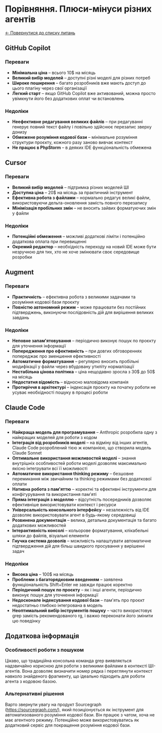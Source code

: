 # Порівняння. Плюси-мінуси різних агентів

[← Повернутися до списку питань](../agents.md)

## GitHub Copilot

### Переваги
- **Мінімальна ціна** – всього 10$ на місяць
- **Великий вибір моделей** – доступні різні моделі для різних потреб
- **Широке поширення** – багато розробників вже мають доступ до цього плагіну через свої організації
- **Легкий старт** – якщо GitHub Copilot вже активований, можна просто увімкнути його без додаткових оплат чи встановлень

### Недоліки
- **Неефективне редагування великих файлів** – при редагуванні генерує повний текст файлу і повільно здійснює перезапис зверху донизу
- **Обмежене розуміння кодової бази** – мінімальне розуміння структури проєкту, кожного разу заново вивчає контекст
- **Не працює в PhpStorm** – в деяких IDE функціональність обмежена

## Cursor

### Переваги
- **Великий вибір моделей** – підтримка різних моделей ШІ
- **Доступна ціна** – 20$ на місяць за практичний інструмент
- **Ефективна робота з файлами** – нормально редагує великі файли, використовуючи дельта-оновлення замість повного перезапису
- **Мінімізація пробільних змін** – не вносить зайвих форматуючих змін у файли

### Недоліки
- **Потенційні обмеження** – можливі додаткові ліміти і потенційно додаткова оплата при перевищенні
- **Окремий редактор** – необхідність переходу на новий IDE може бути незручною для тих, хто не хоче змінювати своє середовище розробки

## Augment

### Переваги
- **Практичність** – ефективна робота з великими задачами та розуміння кодової бази проєкту
- **Повністю автономний режим** – може працювати без постійних підтверджень, виконуючи послідовність дій для вирішення великих завдань

### Недоліки
- **Неповне запам'ятовування** – періодично виконує пошук по проєкту для уточнення інформації
- **Попередження про ефективність** – при довгих обговореннях попереджає про зменшення ефективності
- **Автоматичне форматування** – регулярно вносить пробільні модифікації у файли через вбудовану утиліту нормалізації
- **Нестабільна цінова політика** – ціна нещодавно зросла з 30$ до 50$ на місяць
- **Недостатня відомість** – відносно маловідома компанія
- **Протиріччя в архітектурі** – індексація проєкту на початку роботи не усуває необхідності пошуку в процесі роботи

## Claude Code

### Переваги
- **Найкраща модель для програмування** – Anthropic розробила одну з найкращих моделей для роботи з кодом
- **Інтеграція від розробників моделі** – на відміну від інших агентів, Claude Code розроблений тією ж компанією, що створила модель Claude Sonnet
- **Оптимальне використання можливостей моделі** – знання внутрішніх особливостей роботи моделі дозволяє максимально якісно інтегрувати всі її можливості
- **Автоматичне використання thinking режиму** – безшовне перемикання між звичайним та thinking режимами без додаткової оплати
- **Нативна робота з пам'яттю** – коректні та ефективні інструменти для конфігурування та використання пам'яті
- **Пряма інтеграція з моделлю** – відсутність посередників дозволяє ефективніше використовувати контекст і ресурси
- **Універсальність консольного інтерфейсу** – незалежність від IDE дозволяє використовувати агент в будь-якому середовищі
- **Розвинена документація** – велика, детальна документація та багато додаткових можливостей
- **Інтерактивність консолі** – кольорове форматування, клікабельні шляхи до файлів, візуальні елементи
- **Гнучка система дозволів** – можливість налаштувати автоматичне підтвердження дій для більш швидкого просування у вирішенні задач

### Недоліки
- **Висока ціна** – 100$ на місяць
- **Проблеми з багаторядковим введенням** – заявлена функціональність Shift+Enter не завжди працює коректно
- **Періодичний пошук по проєкту** – як і інші агенти, періодично виконує пошук для уточнення інформації
- **Недосконале індексування кодової бази** – пам'ять про проєкт недостатньо глибоко інтегрована в модель
- **Неоптимальний вибір інструментів пошуку** – часто використовує grep замість рекомендованого rg, і важко переконати його змінити цю поведінку

## Додаткова інформація

### Особливості роботи з пошуком

Цікаво, що традиційна консольна команда grep виявляється надзвичайно корисною для роботи з великими файлами в контексті ШІ-агентів. Вона дозволяє визначити номер рядка і переглянути контекст навколо знайденого фрагменту, що ідеально підходить для роботи агента з кодовою базою.

### Альтернативні рішення

Варто звернути увагу на продукт Sourcegraph (https://sourcegraph.com/), який позиціонується як інструмент для автоматизованого розуміння кодової бази. Він працює з чатом, хоча не має агентного режиму. Потенційно може використовуватись як додатковий сервіс для покращення розуміння кодової бази.